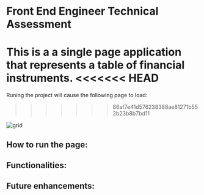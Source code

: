 # Front End Engineer Technical Assessment

This is a a single page application that represents a table of financial instruments.
<<<<<<< HEAD
=======

Runing the project will cause the following page to load:
>>>>>>> 86af7e41d576238388ae81271b552b23b8b7bd11

![grid](https://github.com/RoyGriffiths/financial-grid/assets/33910329/74b51698-99c9-4cd4-a27e-28ee34d14ec1)

## How to run the page: 

## Functionalities:

## Future enhancements:

